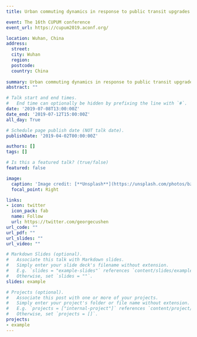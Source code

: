 ```yaml
---
title: Urban commuting dynamics in response to public transit upgrades: A big data approach

event: The 16th CUPUM conference
event_url: https://cupum2019.aconf.org/

location: Wuhan, China
address:
  street: 
  city: Wuhan
  region: 
  postcode: 
  country: China
  
summary: Urban commuting dynamics in response to public transit upgrades: A big data approach
abstract: ""

# Talk start and end times.
#   End time can optionally be hidden by prefixing the line with `#`.
date: '2019-07-08T13:00:00Z'
date_end: '2019-07-12T15:00:00Z'
all_day: True

# Schedule page publish date (NOT talk date).
publishDate: '2019-04-02T00:00:00Z'

authors: []
tags: []

# Is this a featured talk? (true/false)
featured: false

image:
  caption: 'Image credit: [**Unsplash**](https://unsplash.com/photos/bzdhc5b3Bxs)'
  focal_point: Right

links:
- icon: twitter
  icon_pack: fab
  name: Follow
  url: https://twitter.com/georgecushen
url_code: ""
url_pdf: ""
url_slides: ""
url_video: ""

# Markdown Slides (optional).
#   Associate this talk with Markdown slides.
#   Simply enter your slide deck's filename without extension.
#   E.g. `slides = "example-slides"` references `content/slides/example-slides.md`.
#   Otherwise, set `slides = ""`.
slides: example

# Projects (optional).
#   Associate this post with one or more of your projects.
#   Simply enter your project's folder or file name without extension.
#   E.g. `projects = ["internal-project"]` references `content/project/deep-learning/index.md`.
#   Otherwise, set `projects = []`.
projects:
- example
---
```

